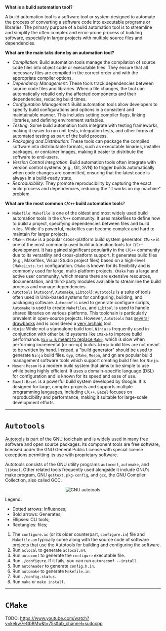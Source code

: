**What is a build automation tool?**

A build automation tool is a software tool or system designed to automate the process of converting a software code into executable programs or libraries. The primary purpose of a build automation tool is to streamline and simplify the often complex and error-prone process of building software, especially in larger projects with multiple source files and dependencies.

**What are the main taks done by an automation tool?**

- *Compilation*: Build automation tools manage the compilation of source code files into object code or executable files. They ensure that all necessary files are compiled in the correct order and with the appropriate compiler options.
- *Dependency Management*: These tools track dependencies between source code files and libraries. When a file changes, the tool can automatically rebuild only the affected components and their dependencies, reducing build times.
- *Configuration Management*: Build automation tools allow developers to specify build configurations and options in a consistent and maintainable manner. This includes setting compiler flags, linking libraries, and defining environment variables.
- *Testing*: Some build automation tools integrate with testing frameworks, making it easier to run unit tests, integration tests, and other forms of automated testing as part of the build process.
- *Packaging and Distribution*: These tools can package the compiled software into distributable formats, such as executable binaries, installer packages, or container images, making it easier to distribute the software to end-users.
- *Version Control Integration*: Build automation tools often integrate with version control systems (e.g., Git, SVN) to trigger builds automatically when code changes are committed, ensuring that the latest code is always in a build-ready state.
- *Reproducibility*: They promote reproducibility by capturing the exact build process and dependencies, reducing the "it works on my machine" problem.

**What are the most common `C`/`C++` build automation tools**?

- `Makefile`: `Makefile` is one of the oldest and most widely used build automation tools in the `C`/`C++` community. It uses makefiles to define how to build a project, specifying dependencies between files and build rules. While it's powerful, makefiles can become complex and hard to maintain for larger projects.
- `CMake`: `CMake` is a popular cross-platform build system generator. `CMake` is one of the most commonly used build automation tools for `C`/`C++` development. It has gained significant popularity in the `C`/`C++` community due to its versatility and cross-platform support. It generates build files (e.g., Makefiles, Visual Studio project files) based on a high-level `CMakeLists.txt` configuration. `CMake` is known for its flexibility and is commonly used for large, multi-platform projects. `CMake` has a large and active user community, which means there are extensive resources, documentation, and third-party modules available to streamline the build process and manage dependencies.
- `Autotools` (`Autoconf`, `Automake`, `Libtool`): `Autotools` is a suite of tools often used in Unix-based systems for configuring, building, and packaging software. `Autoconf` is used to generate configure scripts, `Automake` is used to create `Makefiles`, and `Libtool` is used to handle shared libraries on various platforms. This toolchain is particularly prevalent in open-source projects. However, `Autotools` has [several drawbacks][1] and is considered a [very archaic][4] tool.
- `Ninja`: While not a standalone build tool, `Ninja` is frequently used in conjunction with other build systems like `CMake` to improve build performance. [`Ninja` is meant to replace `Make`][5], which is slow when performing incremental (or no-op) builds. `Ninja` build files are not meant to be written by hand. Instead, a "build generator" should be used to generate `Ninja` build files. `Gyp`, `CMake`, `Meson`, and gn are popular build management software tools which support creating build files for `Ninja`.
- `Meson`: `Meson` is a modern build system that aims to be simple to use while being highly efficient. It uses a domain-specific language (DSL) for configuration and is known for its speed and ease of use.
- `Bazel`: `Bazel` is a powerful build system developed by Google. It is designed for large, complex projects and supports multiple programming languages, including `C`/`C++`. `Bazel` focuses on reproducibility and performance, making it suitable for large-scale development efforts.

---

# `Autotools`

[Autotools][3] is part of the GNU toolchain and is widely used in many free software and open source packages. Its component tools are free software, licensed under the GNU General Public License with special license exceptions permitting its use with proprietary software.

Autotools consists of the GNU utility programs `autoconf`, `automake`, and `libtool`. Other related tools frequently used alongside it include GNU's make program, GNU `gettext`, `pkg-config`, and `gcc`, the GNU Compiler Collection, also called GCC.

<p align="center">
  <img src="https://upload.wikimedia.org/wikipedia/commons/thumb/8/84/Autoconf-automake-process.svg/1024px-Autoconf-automake-process.svg.png" alt="GNU autotools">
</p>

Legend:
- Dotted arrows: Influences;
- Bold arrows: Generates;
- Ellipses: CLI tools;
- Rectangles: files;

1. The `configure.ac` (or its older counterpart, `configure.in`) file and `Makefile.am` typically come along with the source code of software projects that use the Autotools for building and configuring the software.
1. Run `aclocal` to generate `aclocal.m4`.
1. Run `autoconf` to generate the `configure` executable file.
1. Run `./configure`. If it fails, you can run `autoreconf --install`.
1. Run `autoheader` to generate `config.h.in`.
1. Run `automake` to generate `Makefile.in`.
1. Run `./config.status`.
1. Run `make` or `make install`.



---

# `CMake`

TODO: https://www.youtube.com/watch?v=kekw7eGb8Mw&t=75s&ab_channel=sudocpp

[1]: https://stackoverflow.com/a/18291580/13998346
[2]: https://en.wikipedia.org/wiki/GNU_Autotools
[3]: https://en.wikipedia.org/wiki/Build_automation
[4]: https://gitlab.com/pdfgrep/pdfgrep/-/merge_requests/16#note_1542676068
[5]: https://en.wikipedia.org/wiki/Ninja_(build_system)
